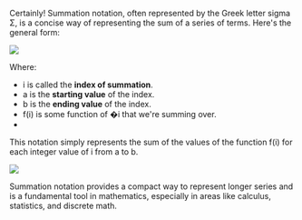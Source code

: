 Certainly! Summation notation, often represented by the Greek letter sigma Σ, is a concise way of representing the sum of a series of terms. Here's the general form:

![](VOUxcH9.png)

Where:

- i is called the **index of summation**.
- a is the **starting value** of the index.
- b is the **ending value** of the index.
- f(i) is some function of �i that we're summing over.
- 
This notation simply represents the sum of the values of the function f(i) for each integer value of i from a to b.

![](GeRf9ft.png)

Summation notation provides a compact way to represent longer series and is a fundamental tool in mathematics, especially in areas like calculus, statistics, and discrete math.